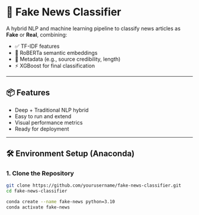 # 📰 Fake News Classifier

A hybrid NLP and machine learning pipeline to classify news articles as **Fake** or **Real**, combining:

- ✅ TF-IDF features
- 🧠 RoBERTa semantic embeddings
- 🔢 Metadata (e.g., source credibility, length)
- ⚡ XGBoost for final classification

---

## 📦 Features

- Deep + Traditional NLP hybrid
- Easy to run and extend
- Visual performance metrics
- Ready for deployment

---

## 🛠 Environment Setup (Anaconda)

### 1. Clone the Repository

```bash
git clone https://github.com/yourusername/fake-news-classifier.git
cd fake-news-classifier

conda create --name fake-news python=3.10
conda activate fake-news


